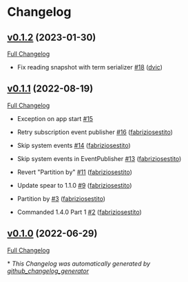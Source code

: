 # Changelog

## [v0.1.2](https://github.com/fabriziosestito/commanded-spear-adapter/tree/v0.1.2) (2023-01-30)

[Full Changelog](https://github.com/fabriziosestito/commanded-spear-adapter/compare/v0.1.1...v0.1.2)

- Fix reading snapshot with term serializer [\#18](https://github.com/fabriziosestito/commanded-spear-adapter/pull/18) ([dvic](https://github.com/dvic))

## [v0.1.1](https://github.com/fabriziosestito/commanded-spear-adapter/tree/v0.1.1) (2022-08-19)

[Full Changelog](https://github.com/fabriziosestito/commanded-spear-adapter/compare/v0.1.0...v0.1.1)

- Exception on app start [\#15](https://github.com/fabriziosestito/commanded-spear-adapter/issues/15)

- Retry subscription event publisher [\#16](https://github.com/fabriziosestito/commanded-spear-adapter/pull/16) ([fabriziosestito](https://github.com/fabriziosestito))
- Skip system events [\#14](https://github.com/fabriziosestito/commanded-spear-adapter/pull/14) ([fabriziosestito](https://github.com/fabriziosestito))
- Skip system events in EventPublisher [\#13](https://github.com/fabriziosestito/commanded-spear-adapter/pull/13) ([fabriziosestito](https://github.com/fabriziosestito))
- Revert "Partition by" [\#11](https://github.com/fabriziosestito/commanded-spear-adapter/pull/11) ([fabriziosestito](https://github.com/fabriziosestito))
- Update spear to 1.1.0 [\#9](https://github.com/fabriziosestito/commanded-spear-adapter/pull/9) ([fabriziosestito](https://github.com/fabriziosestito))
- Partition by [\#3](https://github.com/fabriziosestito/commanded-spear-adapter/pull/3) ([fabriziosestito](https://github.com/fabriziosestito))
- Commanded 1.4.0 Part 1 [\#2](https://github.com/fabriziosestito/commanded-spear-adapter/pull/2) ([fabriziosestito](https://github.com/fabriziosestito))

## [v0.1.0](https://github.com/fabriziosestito/commanded-spear-adapter/tree/v0.1.0) (2022-06-29)

[Full Changelog](https://github.com/fabriziosestito/commanded-spear-adapter/compare/aee7d525ecafb5a1fed0b126c732d47015a4b808...v0.1.0)



\* *This Changelog was automatically generated by [github_changelog_generator](https://github.com/github-changelog-generator/github-changelog-generator)*
